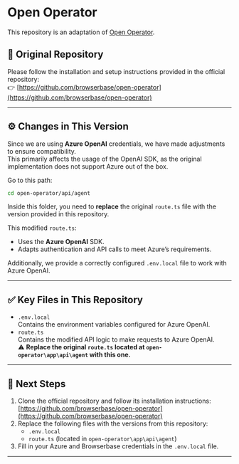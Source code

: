 # Open Operator

This repository is an adaptation of [Open Operator](https://github.com/browserbase/open-operator).

## 📄 Original Repository

Please follow the installation and setup instructions provided in the official repository:  
👉 [https://github.com/browserbase/open-operator](https://github.com/browserbase/open-operator)

---

## ⚙️ Changes in This Version

Since we are using **Azure OpenAI** credentials, we have made adjustments to ensure compatibility.  
This primarily affects the usage of the OpenAI SDK, as the original implementation does not support Azure out of the box.

Go to this path:
```bash
cd open-operator/api/agent
```


Inside this folder, you need to **replace** the original `route.ts` file with the version provided in this repository.

This modified `route.ts`:
- Uses the **Azure OpenAI** SDK.
- Adapts authentication and API calls to meet Azure’s requirements.

Additionally, we provide a correctly configured `.env.local` file to work with Azure OpenAI.

---

## ✅ Key Files in This Repository
- `.env.local`  
  Contains the environment variables configured for Azure OpenAI.
- `route.ts`  
  Contains the modified API logic to make requests to Azure OpenAI.  
  ⚠️ **Replace the original `route.ts` located at `open-operator\app\api\agent` with this one.**

---

## 🔧 Next Steps
1. Clone the official repository and follow its installation instructions:  
   [https://github.com/browserbase/open-operator](https://github.com/browserbase/open-operator)
2. Replace the following files with the versions from this repository:
   - `.env.local`
   - `route.ts` (located in `open-operator\app\api\agent`)
3. Fill in your Azure and Browserbase credentials in the `.env.local` file.

---



